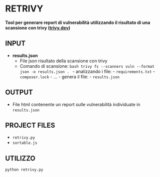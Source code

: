 
# RETRIVY

**Tool per generare report di vulnerabilità utilizzando il risultato di una scansione con trivy ([trivy.dev](https://trivy.dev/))**

## INPUT

- **results.json**
  - File json risultato della scansione con trivy
  - Comando di scansione:
		```bash
		trivy fs --scanners vuln --format json -o results.json .
		```
		  - analizzando i file:
			- `requirements.txt`
			- `composer.lock`
			- ...
		  - genera il file:
			- `results.json`

## OUTPUT

- File html contenente un report sulle vulnerabilità individuate in `results.json`

## PROJECT FILES

- `retrivy.py`
- `sortable.js`

## UTILIZZO

```bash
python retrivy.py
```
